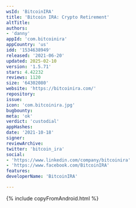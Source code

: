 ```yaml
---
wsId: 'BitcoinIRA'
title: 'Bitcoin IRA: Crypto Retirement'
altTitle: 
authors:
- 'danny'
appId: 'com.bitcoinira'
appCountry: 'us'
idd: '1534638949'
released: '2021-06-20'
updated: 2025-02-10
version: '1.5.71'
stars: 4.42232
reviews: 1120
size: '64302080'
website: 'https://bitcoinira.com/'
repository: 
issue: 
icon: 'com.bitcoinira.jpg'
bugbounty: 
meta: 'ok'
verdict: 'custodial'
appHashes: 
date: '2021-10-18'
signer: 
reviewArchive: 
twitter: 'bitcoin_ira'
social:
- 'https://www.linkedin.com/company/bitcoinira'
- 'https://www.facebook.com/BitcoinIRA'
features: 
developerName: 'BitcoinIRA'

---
```


{% include copyFromAndroid.html %}
